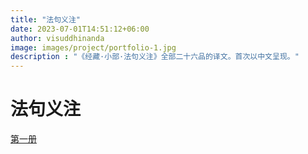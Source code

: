 ```yaml
---
title: "法句义注"
date: 2023-07-01T14:51:12+06:00
author: visuddhinanda
image: images/project/portfolio-1.jpg
description : "《经藏·小部·法句义注》全部二十六品的译文。首次以中文呈现。"
---
```


# 法句义注

[第一册](../ngp1/)